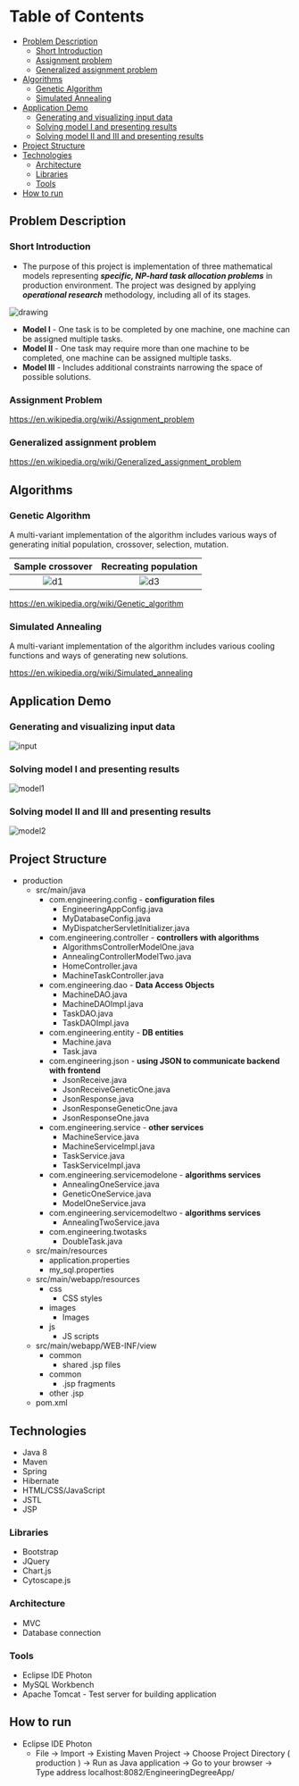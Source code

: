 
# Table of Contents 
- [Problem Description](#problem-description)
  * [Short Introduction](#short-introduction)
  * [Assignment problem](#assignment-problem)
  * [Generalized assignment problem](#generalized-assignment-problem)
- [Algorithms](#algorithms)
  * [Genetic Algorithm](#genetic-algorithm)
  * [Simulated Annealing](#simulated-annealing)
- [Application Demo](#application-demo)
  * [Generating and visualizing input data](#generating-and-visualizing-input-data)
  * [Solving model I and presenting results](#solving-model-i-and-presenting-results)
  * [Solving model II and III and presenting results](#solving-model-ii-and-iii-and-presenting-results)
- [Project Structure](#project-structure)
- [Technologies](#technologies)
  * [Architecture](#architecture)
  * [Libraries](#libraries)
  * [Tools](#tools)
- [How to run](#how-to-run)




<!-- toc -->


## Problem Description

### Short Introduction

+ The purpose of this project is implementation of three mathematical models representing **_specific, NP-hard task allocation 
problems_** in production environment. The project was designed by applying **_operational research_** methodology, including all 
of its stages.

![drawing](https://user-images.githubusercontent.com/37666186/52162660-9d46d580-26d7-11e9-9f38-ec242f105284.JPG)

+ __Model I__ - One task is to be completed by one machine, one machine can be assigned multiple tasks.
+ __Model II__ - One task may require more than one machine to be completed, one machine can be assigned multiple tasks.
+ __Model III__ - Includes additional constraints narrowing the space of possible solutions. 

### Assignment Problem
https://en.wikipedia.org/wiki/Assignment_problem

### Generalized assignment problem
https://en.wikipedia.org/wiki/Generalized_assignment_problem


## Algorithms

### Genetic Algorithm
A multi-variant implementation of the algorithm includes various ways of generating initial population, crossover, 
selection, mutation.


Sample crossover           |  Recreating population
:-------------------------:|:-------------------------:
![d1](https://user-images.githubusercontent.com/37666186/52163019-1a744980-26dc-11e9-84d4-1442e2566cea.JPG) |  ![d3](https://user-images.githubusercontent.com/37666186/52163022-23fdb180-26dc-11e9-8281-0854bbaed138.JPG)

https://en.wikipedia.org/wiki/Genetic_algorithm

### Simulated Annealing
A multi-variant implementation of the algorithm includes various cooling functions and ways of generating new solutions.

https://en.wikipedia.org/wiki/Simulated_annealing


## Application Demo
### Generating and visualizing input data
![input](https://user-images.githubusercontent.com/37666186/52163276-164a2b00-26e0-11e9-9b08-e3e67f9e1816.gif)
### Solving model I and presenting results
![model1](https://user-images.githubusercontent.com/37666186/52163365-30d0d400-26e1-11e9-8033-9269a3d24160.gif)
### Solving model II and III and presenting results
![model2](https://user-images.githubusercontent.com/37666186/52163376-7d1c1400-26e1-11e9-9d59-a33b2476531b.gif)


## Project Structure

* production
  * src/main/java
    + com.engineering.config - __configuration files__
      * EngineeringAppConfig.java 
      * MyDatabaseConfig.java
      * MyDispatcherServletInitializer.java
    + com.engineering.controller - __controllers with algorithms__
      * AlgorithmsControllerModelOne.java
      * AnnealingControllerModelTwo.java
      * HomeController.java
      * MachineTaskController.java
    + com.engineering.dao - __Data Access Objects__
      * MachineDAO.java
      * MachineDAOImpl.java
      * TaskDAO.java
      * TaskDAOImpl.java
    + com.engineering.entity - __DB entities__
      * Machine.java
      * Task.java
    + com.engineering.json - __using JSON to communicate backend with frontend__ 
      * JsonReceive.java
      * JsonReceiveGeneticOne.java
      * JsonResponse.java
      * JsonResponseGeneticOne.java
      * JsonResponseOne.java
    + com.engineering.service - __other services__
      * MachineService.java
      * MachineServiceImpl.java
      * TaskService.java
      * TaskServiceImpl.java
    + com.engineering.servicemodelone - __algorithms services__
      * AnnealingOneService.java
      * GeneticOneService.java
      * ModelOneService.java
    + com.engineering.servicemodeltwo - __algorithms services__
      * AnnealingTwoService.java
    + com.engineering.twotasks
      * DoubleTask.java    
  * src/main/resources
    + application.properties
    + my_sql.properties
  * src/main/webapp/resources
    + css
      * CSS styles 
    + images
      * Images
    + js
      * JS scripts
  * src/main/webapp/WEB-INF/view
    + common
      * shared .jsp files
    + common
      * .jsp fragments
    + other .jsp
  * pom.xml

## Technologies
* Java 8
* Maven
* Spring 
* Hibernate
* HTML/CSS/JavaScript
* JSTL
* JSP

### Libraries
* Bootstrap
* JQuery
* Chart.js
* Cytoscape.js

### Architecture
* MVC 
* Database connection

### Tools
  * Eclipse IDE Photon
  * MySQL Workbench
  * Apache Tomcat - Test server for building application



## How to run

* Eclipse IDE Photon 
  * File -> Import -> Existing Maven Project -> Choose Project Directory ( production ) -> Run as Java application -> Go to your browser -> Type address localhost:8082/EngineeringDegreeApp/











